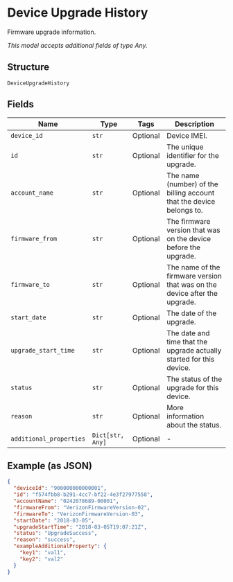 
# Device Upgrade History

Firmware upgrade information.

*This model accepts additional fields of type Any.*

## Structure

`DeviceUpgradeHistory`

## Fields

| Name | Type | Tags | Description |
|  --- | --- | --- | --- |
| `device_id` | `str` | Optional | Device IMEI. |
| `id` | `str` | Optional | The unique identifier for the upgrade. |
| `account_name` | `str` | Optional | The name (number) of the billing account that the device belongs to. |
| `firmware_from` | `str` | Optional | The firmware version that was on the device before the upgrade. |
| `firmware_to` | `str` | Optional | The name of the firmware version that was on the device after the upgrade. |
| `start_date` | `str` | Optional | The date of the upgrade. |
| `upgrade_start_time` | `str` | Optional | The date and time that the upgrade actually started for this device. |
| `status` | `str` | Optional | The status of the upgrade for this device. |
| `reason` | `str` | Optional | More information about the status. |
| `additional_properties` | `Dict[str, Any]` | Optional | - |

## Example (as JSON)

```json
{
  "deviceId": "900000000000001",
  "id": "f574fbb8-b291-4cc7-bf22-4e3f27977558",
  "accountName": "0242078689-00001",
  "firmwareFrom": "VerizonFirmwareVersion-02",
  "firmwareTo": "VerizonFirmwareVersion-03",
  "startDate": "2018-03-05",
  "upgradeStartTime": "2018-03-05T19:07:21Z",
  "status": "UpgradeSuccess",
  "reason": "success",
  "exampleAdditionalProperty": {
    "key1": "val1",
    "key2": "val2"
  }
}
```

